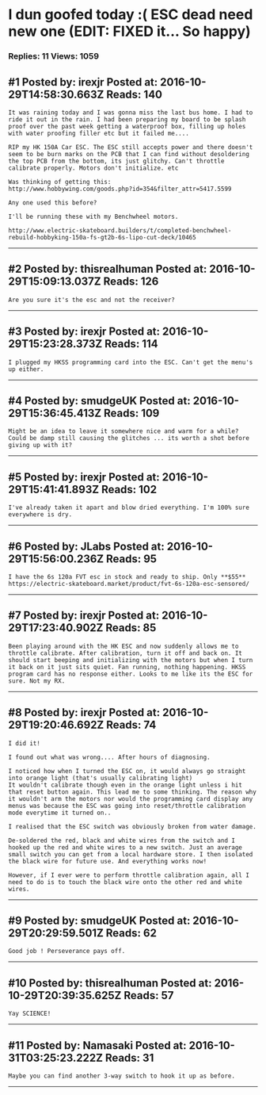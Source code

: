 # I dun goofed today :( ESC dead need new one (EDIT: FIXED it&hellip; So happy)

### Replies: 11 Views: 1059

## \#1 Posted by: irexjr Posted at: 2016-10-29T14:58:30.663Z Reads: 140

```
It was raining today and I was gonna miss the last bus home. I had to ride it out in the rain. I had been preparing my board to be splash proof over the past week getting a waterproof box, filling up holes with water proofing filler etc but it failed me....

RIP my HK 150A Car ESC. The ESC still accepts power and there doesn't seem to be burn marks on the PCB that I can find without desoldering the top PCB from the bottom, its just glitchy. Can't throttle calibrate properly. Motors don't initialize. etc

Was thinking of getting this:
http://www.hobbywing.com/goods.php?id=354&filter_attr=5417.5599

Any one used this before?

I'll be running these with my Benchwheel motors.

http://www.electric-skateboard.builders/t/completed-benchwheel-rebuild-hobbyking-150a-fs-gt2b-6s-lipo-cut-deck/10465
```

---
## \#2 Posted by: thisrealhuman Posted at: 2016-10-29T15:09:13.037Z Reads: 126

```
Are you sure it's the esc and not the receiver?
```

---
## \#3 Posted by: irexjr Posted at: 2016-10-29T15:23:28.373Z Reads: 114

```
I plugged my HKSS programming card into the ESC. Can't get the menu's up either.
```

---
## \#4 Posted by: smudgeUK Posted at: 2016-10-29T15:36:45.413Z Reads: 109

```
Might be an idea to leave it somewhere nice and warm for a while? Could be damp still causing the glitches ... its worth a shot before giving up with it?
```

---
## \#5 Posted by: irexjr Posted at: 2016-10-29T15:41:41.893Z Reads: 102

```
I've already taken it apart and blow dried everything. I'm 100% sure everywhere is dry.
```

---
## \#6 Posted by: JLabs Posted at: 2016-10-29T15:56:00.236Z Reads: 95

```
I have the 6s 120a FVT esc in stock and ready to ship. Only **$55**
https://electric-skateboard.market/product/fvt-6s-120a-esc-sensored/
```

---
## \#7 Posted by: irexjr Posted at: 2016-10-29T17:23:40.902Z Reads: 85

```
Been playing around with the HK ESC and now suddenly allows me to throttle calibrate. After calibration, turn it off and back on. It should start beeping and initializing with the motors but when I turn it back on it just sits quiet. Fan running, nothing happening. HKSS program card has no response either. Looks to me like its the ESC for sure. Not my RX.
```

---
## \#8 Posted by: irexjr Posted at: 2016-10-29T19:20:46.692Z Reads: 74

```
I did it!

I found out what was wrong.... After hours of diagnosing.

I noticed how when I turned the ESC on, it would always go straight into orange light (that's usually calibrating light)
It wouldn't calibrate though even in the orange light unless i hit that reset button again. This lead me to some thinking. The reason why it wouldn't arm the motors nor would the programming card display any menus was because the ESC was going into reset/throttle calibration mode everytime it turned on..

I realised that the ESC switch was obviously broken from water damage. 

De-soldered the red, black and white wires from the switch and I hooked up the red and white wires to a new switch. Just an average small switch you can get from a local hardware store. I then isolated the black wire for future use. And everything works now! 

However, if I ever were to perform throttle calibration again, all I need to do is to touch the black wire onto the other red and white wires.
```

---
## \#9 Posted by: smudgeUK Posted at: 2016-10-29T20:29:59.501Z Reads: 62

```
Good job ! Perseverance pays off.
```

---
## \#10 Posted by: thisrealhuman Posted at: 2016-10-29T20:39:35.625Z Reads: 57

```
Yay SCIENCE!
```

---
## \#11 Posted by: Namasaki Posted at: 2016-10-31T03:25:23.222Z Reads: 31

```
Maybe you can find another 3-way switch to hook it up as before.
```

---
